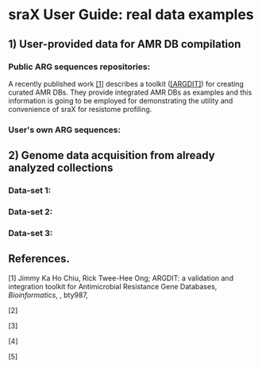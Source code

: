 # sraX User Guide: real data examples

## 1) User-provided data for AMR DB compilation
### Public ARG sequences repositories:
A recently published work [[1]](https://doi.org/10.1093/bioinformatics/bty987) describes a toolkit ([[ARGDIT]](https://github.com/phglab/ARGDIT)) for creating curated AMR DBs. They provide integrated AMR DBs as examples and this information is going to be employed for demonstrating the utility and convenience of sraX for resistome profiling.

### User's own ARG sequences:

## 2) Genome data acquisition from already analyzed collections  
### Data-set 1: 

### Data-set 2: 

### Data-set 3: 

## References.
[1] Jimmy Ka Ho Chiu, Rick Twee-Hee Ong; ARGDIT: a validation and integration toolkit for Antimicrobial Resistance Gene Databases, _Bioinformatics_, , bty987, 

[2] 

[3] 

[4]

[5]
